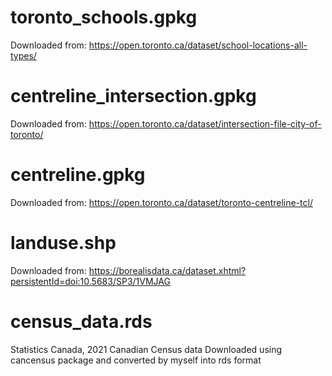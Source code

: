 # toronto_schools.gpkg
Downloaded from: https://open.toronto.ca/dataset/school-locations-all-types/

# centreline_intersection.gpkg
Downloaded from: https://open.toronto.ca/dataset/intersection-file-city-of-toronto/

# centreline.gpkg
Downloaded from: https://open.toronto.ca/dataset/toronto-centreline-tcl/

# landuse.shp
Downloaded from: https://borealisdata.ca/dataset.xhtml?persistentId=doi:10.5683/SP3/1VMJAG

# census_data.rds
Statistics Canada, 2021 Canadian Census data
Downloaded using cancensus package and converted by myself into rds format
